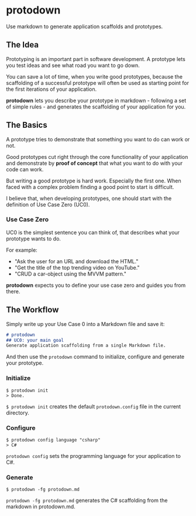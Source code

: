 # protodown
Use markdown to generate application scaffolds and prototypes.

## The Idea
Prototyping is an important part in software development. A prototype lets you test ideas and see what road you want to go down.

You can save a lot of time, when you write good prototypes, because the scaffolding of a successful prototype will often be used as starting point for the first iterations of your application.

**protodown** lets you describe your prototype in markdown - following a set of simple rules - and generates the scaffolding of your application for you.

## The Basics
A prototype tries to demonstrate that something you want to do can work or not.

Good prototypes cut right through the core functionality of your application and demonstrate by **proof of concept** that what you want to do with your code can work.

But writing a good prototype is hard work. Especially the first one. When faced with a complex problem finding a good point to start is difficult.   

I believe that, when developing prototypes, one should start with the definition of Use Case Zero (UC0).

### Use Case Zero
UC0 is the simplest sentence you can think of, that describes what your prototype wants to do.

For example: 
- "Ask the user for an URL and download the HTML."
- "Get the title of the top trending video on YouTube."
- "CRUD a car-object using the MVVM pattern."

**protodown** expects you to define your use case zero and guides you from there.

## The Workflow
Simply write up your Use Case 0 into a Markdown file and save it: 

```markdown
# protodown
## UC0: your main goal
Generate application scaffolding from a single Markdown file.
```
And then use the `protodown` command to initialize, configure and generate your prototype.

### Initialize
```shell
$ protodown init
> Done.
```
`$ protodown init` creates the default `protodown.config` file in the current directory.

### Configure
```shell
$ protodown config language "csharp"
> C#
```
`protodown config` sets the programming language for your application to C#.

### Generate
```shell
$ protodown -fg protodown.md
```
`protodown -fg protodown.md` generates the C# scaffolding from the markdown in protodown.md.
